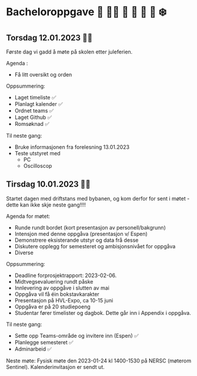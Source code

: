 # Bacheloroppgave :love_letter: :woman_technologist: :whale: :ice_cube: :ship: :ocean: :snowflake:

## Torsdag 12.01.2023 :face_in_clouds:
Første dag vi gadd å møte på skolen etter juleferien.

Agenda : 
- Få litt oversikt og orden 

Oppsummering:
- Laget timeliste :white_check_mark:
- Planlagt kalender :white_check_mark:
- Ordnet teams :white_check_mark:
- Laget Github :white_check_mark:
- Romsøknad :white_check_mark:

Til neste gang: 
- Bruke informasjonen fra forelesning 13.01.2023
- Teste utstyret med 
  - PC
  - Oscilloscop

## Tirsdag 10.01.2023 :polar_bear:
Startet dagen med driftstans med bybanen, og kom derfor for sent i møtet - dette kan ikke skje neste gang!!!! 

Agenda for møtet: 
- Runde rundt bordet (kort presentasjon av personell/bakgrunn) 
- Intensjon med denne oppgåva (presentasjon v/ Espen) 
- Demonstrere eksisterande utstyr og data frå desse 
- Diskutere opplegg for semesteret og ambisjonsnivået for oppgåva 
- Diverse 

Oppsummering:
- Deadline forprosjektrapport: 2023-02-06. 
- Midtvegsevaluering rundt påske 
- Innlevering av oppgåve i slutten av mai 
- Oppgåva vil få éin bokstavkarakter 
- Presentasjon på HVL-Expo, ca 10-15 juni 
- Oppgåva er på 20 studiepoeng 
- Studentar fører timelister og dagbok. Dette går inn i Appendix i oppgåva. 

Til neste gang:
- Sette opp Teams-område og invitere inn (Espen) :white_check_mark:
- Planlegge semesteret :white_check_mark:
- Adminarbeid :white_check_mark:

Neste møte: Fysisk møte den 2023-01-24 kl 1400-1530 på NERSC (møterom Sentinel). Kalenderinvitasjon er sendt ut.
